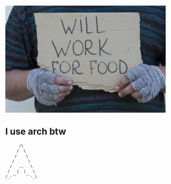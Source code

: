 

![](./github.jpg)

# I use arch btw
```             
      /\        
     /  \       
    /    \      
   /      \     
  /   ,,   \    
 /   |  |   \   
/_-''    ''-_\  

```
